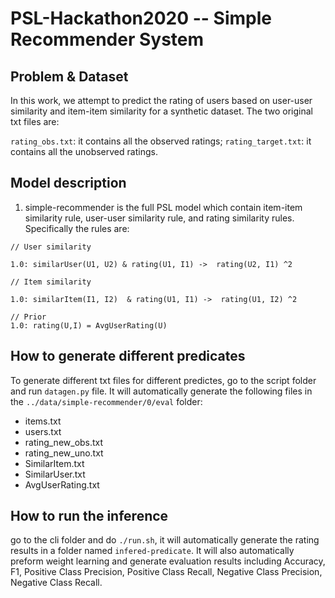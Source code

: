 # PSL-Hackathon2020 -- Simple Recommender System

## Problem & Dataset

In this work, we attempt to predict the rating of users based on user-user similarity and item-item similarity for a synthetic dataset. The two original txt files are: 

`rating_obs.txt`: it contains all the observed ratings;
`rating_target.txt`: it contains all the unobserved ratings.




## Model description
1. simple-recommender is the full PSL model which contain item-item similarity rule, user-user similarity rule, and rating similarity rules.
Specifically the rules are:
```
// User similarity

1.0: similarUser(U1, U2) & rating(U1, I1) ->  rating(U2, I1) ^2

// Item similarity 

1.0: similarItem(I1, I2)  & rating(U1, I1) ->  rating(U1, I2) ^2

// Prior
1.0: rating(U,I) = AvgUserRating(U)

```



## How to generate different predicates
To generate different txt files for different predictes, go to the script folder and run `datagen.py` file. It will automatically generate the following files in the `../data/simple-recommender/0/eval` folder:
* items.txt
* users.txt
* rating_new_obs.txt
* rating_new_uno.txt
* SimilarItem.txt
* SimilarUser.txt
* AvgUserRating.txt



## How to run the inference
go to the cli folder and do `./run.sh`, it will automatically generate the rating results in a folder named `infered-predicate`. It will also automatically preform weight learning and generate evaluation results including Accuracy, F1, Positive Class Precision, Positive Class Recall, Negative Class Precision, Negative Class Recall.



